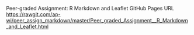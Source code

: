 Peer-graded Assignment: R Markdown and Leaflet
GitHub Pages URL
https://rawgit.com/ap-wi/peer_assign_markdown/master/Peer_graded_Assignment__R_Markdown_and_Leaflet.html
